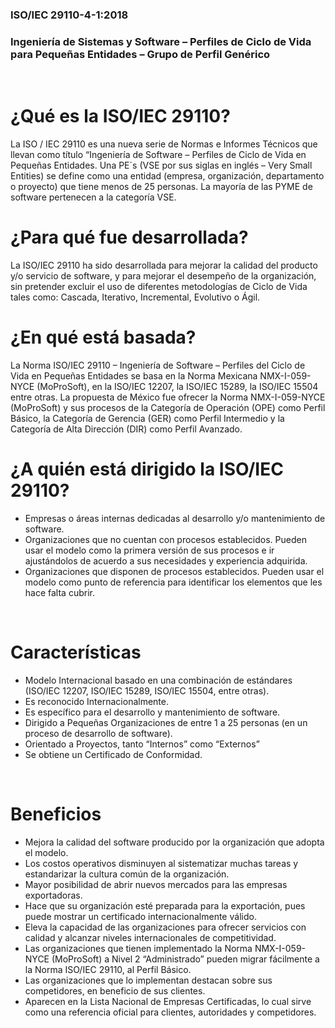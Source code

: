 
### **ISO/IEC 29110-4-1:2018**
### **Ingeniería de Sistemas y Software – Perfiles de Ciclo de Vida para Pequeñas Entidades – Grupo de Perfil Genérico**
<br>

# ¿Qué es la ISO/IEC 29110?

La ISO / IEC 29110 es una nueva serie de Normas e Informes Técnicos que llevan como título “Ingeniería de Software – Perfiles de Ciclo de Vida en Pequeñas Entidades. Una PE´s (VSE por sus siglas en inglés – Very Small Entities) se define como una entidad (empresa, organización, departamento o proyecto) que tiene menos de 25 personas. La mayoría de las PYME de software pertenecen a la categoría VSE.
<br>

# ¿Para qué fue desarrollada?

La ISO/IEC 29110 ha sido desarrollada para mejorar la calidad del producto y/o servicio de software, y para mejorar el desempeño de la organización, sin pretender excluir el uso de diferentes metodologías de Ciclo de Vida tales como: Cascada, Iterativo, Incremental, Evolutivo o Ágil.
<br>

# ¿En qué está basada?

La Norma ISO/IEC 29110 – Ingeniería de Software – Perfiles del Ciclo de Vida en Pequeñas Entidades se basa en la Norma Mexicana NMX-I-059-NYCE (MoProSoft), en la ISO/IEC 12207, la ISO/IEC 15289, la ISO/IEC 15504 entre otras. La propuesta de México fue ofrecer la Norma NMX-I-059-NYCE (MoProSoft) y sus procesos de la Categoría de Operación (OPE) como Perfil Básico, la Categoría de Gerencia (GER) como Perfil Intermedio y la Categoría de Alta Dirección (DIR) como Perfil Avanzado.
<br>


# ¿A quién está dirigido la ISO/IEC 29110?

* Empresas o áreas internas dedicadas al desarrollo y/o mantenimiento de software.
* Organizaciones que no cuentan con procesos establecidos. Pueden usar el modelo como la primera versión de sus procesos e ir ajustándolos de acuerdo a sus necesidades y experiencia adquirida.
* Organizaciones que disponen de procesos establecidos. Pueden usar el modelo como punto de referencia para identificar los elementos que les hace falta cubrir.
<br>

# Características
* Modelo Internacional basado en una combinación de estándares (ISO/IEC 12207, ISO/IEC 15289, ISO/IEC 15504, entre otras).
* Es reconocido Internacionalmente.
* Es específico para el desarrollo y mantenimiento de software.
* Dirigido a Pequeñas Organizaciones de entre 1 a 25 personas (en un proceso de desarrollo de software).
* Orientado a Proyectos, tanto “Internos” como “Externos”
* Se obtiene un Certificado de Conformidad.
<br>

# Beneficios
* Mejora la calidad del software producido por la organización que adopta el modelo.
* Los costos operativos disminuyen al sistematizar muchas tareas y estandarizar la cultura común de la organización.
* Mayor posibilidad de abrir nuevos mercados para las empresas exportadoras.
* Hace que su organización esté preparada para la exportación, pues puede mostrar un certificado internacionalmente válido.
* Eleva la capacidad de las organizaciones para ofrecer servicios con calidad y alcanzar niveles internacionales de competitividad.
* Las organizaciones que tienen implementado la Norma NMX-I-059-NYCE (MoProSoft) a Nivel 2 “Administrado” pueden migrar fácilmente a la Norma ISO/IEC 29110, al Perfil Básico.
* Las organizaciones que lo implementan destacan sobre sus competidores, en beneficio de sus clientes.
* Aparecen en la Lista Nacional de Empresas Certificadas, lo cual sirve como una referencia oficial para clientes, autoridades y competidores.
